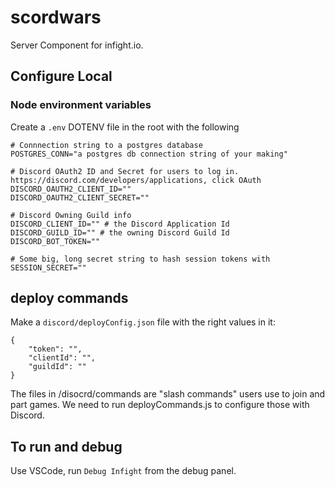 # scordwars

Server Component for infight.io.

## Configure Local
### Node environment variables
Create a `.env` DOTENV file in the root with the following
```
# Connnection string to a postgres database
POSTGRES_CONN="a postgres db connection string of your making"

# Discord OAuth2 ID and Secret for users to log in. https://discord.com/developers/applications, click OAuth
DISCORD_OAUTH2_CLIENT_ID=""
DISCORD_OAUTH2_CLIENT_SECRET=""

# Discord Owning Guild info
DISCORD_CLIENT_ID="" # the Discord Application Id
DISCORD_GUILD_ID="" # the owning Discord Guild Id
DISCORD_BOT_TOKEN=""

# Some big, long secret string to hash session tokens with
SESSION_SECRET=""
```


## deploy commands
Make a `discord/deployConfig.json` file with the right values in it: 
```
{
	"token": "",
	"clientId": "",
	"guildId": ""
}
```

The files in /disocrd/commands are "slash commands" users use to join and part games. We need to run deployCommands.js to configure those with Discord.

## To run and debug
Use VSCode, run `Debug Infight` from the debug panel.